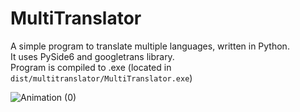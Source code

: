 # MultiTranslator

A simple program to translate multiple languages, written in Python.  
It uses PySide6 and googletrans library.  
Program is compiled to .exe (located in `dist/multitranslator/MultiTranslator.exe`)  


![Animation (0)](https://user-images.githubusercontent.com/39278140/173349553-729cd8ea-eb22-42f6-bb42-b58a48b138bc.gif)
